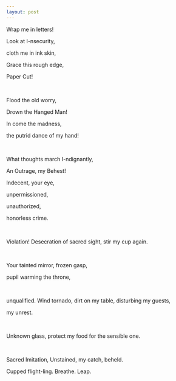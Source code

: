 ```yaml
---
layout: post
---
```



Wrap me in letters!

Look at I-nsecurity,

cloth me in ink skin,

Grace this rough edge,

Paper Cut!

<br>

Flood the old worry,

Drown the Hanged Man!

In come the madness,

the putrid dance of my hand!

<br>

What thoughts march I-ndignantly,

An Outrage, my Behest!

Indecent, your eye,

unpermissioned,

unauthorized,

honorless crime.

<br>

Violation! Desecration of sacred sight, stir my cup again.

<br>

Your tainted mirror, frozen gasp,

pupil warming the throne,

<br>

unqualified. Wind tornado, dirt on my table, disturbing my guests,

my unrest.

<br>

Unknown glass, protect my food for the sensible one.

<br>

Sacred Imitation, Unstained, my catch, beheld.

Cupped flight-ling. Breathe. Leap.

<!--
Wrap me in letters!
Look at I-nsecurity,
cloth me in ink skin,
Grace this rough edge,
Paper Cut!

Flood the old worry,
Drown the Hanged Man!
In come the madness,
the putrid dance of my hand!

What thoughts march I-ndignantly,
An Outrage, my Behest!
Indecent, your eye,
unpermissioned,
unauthorized,
honorless crime.

Violation! Desecration of sacred sight, stir my cup again.

Your tainted mirror, frozen gasp,
pupil warming the throne,

unqualified. Wind tornado, dirt on my table, disturbing my guests,
my unrest.

Unknown glass, protect my food for the sensible one.

Sacred Imitation, Unstained, my catch, beheld.
Cupped flight-ling. Breathe. Leap.
-->
